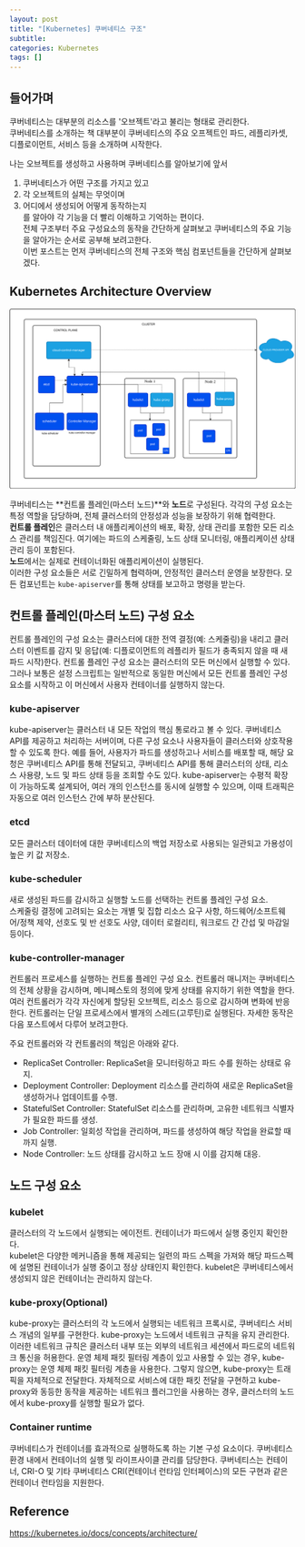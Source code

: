 ```yaml
---
layout: post
title: "[Kubernetes] 쿠버네티스 구조"
subtitle:
categories: Kubernetes
tags: []
---
```

  
## 들어가며  
쿠버네티스는 대부분의 리소스를 '오브젝트'라고 불리는 형태로 관리한다.   
쿠버네티스를 소개하는 책 대부분이 쿠버네티스의 주요 오프젝트인 파드, 레플리카셋, 디플로이먼트, 서비스 등을 소개하며 시작한다.   
  
나는 오브젝트를 생성하고 사용하며 쿠버네티스를 알아보기에 앞서  
1) 쿠버네티스가 어떤 구조를 가지고 있고  
2) 각 오브젝트의 실체는 무엇이며   
3) 어디에서 생성되어 어떻게 동작하는지  
를 알아야 각 기능을 더 빨리 이해하고 기억하는 편이다.   
전체 구조부터 주요 구성요소의 동작을 간단하게 살펴보고 쿠버네티스의 주요 기능을 알아가는 순서로 공부해 보려고한다.   
이번 포스트는 먼저 쿠버네티스의 전체 구조와 핵심 컴포넌트들을 간단하게 살펴보겠다.   
  
## Kubernetes Architecture Overview    
![2024-09-06-kubernetes-architecture.svg](https://github.com/aohus/aohus.github.io/blob/main/assets/images/posts/2024-09-06-kubernetes-architecture.svg?raw=true)   
  
쿠버네티스는 **컨트롤 플레인(마스터 노드)**와 **노드**로 구성된다. 각각의 구성 요소는 특정 역할을 담당하며, 전체 클러스터의 안정성과 성능을 보장하기 위해 협력한다.  
**컨트롤 플레인**은 클러스터 내 애플리케이션의 배포, 확장, 상태 관리를 포함한 모든 리소스 관리를 책임진다. 여기에는 파드의 스케줄링, 노드 상태 모니터링, 애플리케이션 상태 관리 등이 포함된다.   
**노드**에서는 실제로 컨테이너화된 애플리케이션이 실행된다.   
이러한 구성 요소들은 서로 긴밀하게 협력하며, 안정적인 클러스터 운영을 보장한다. 모든 컴포넌트는 `kube-apiserver`를 통해 상태를 보고하고 명령을 받는다.  
    
## 컨트롤 플레인(마스터 노드) 구성 요소     
컨트롤 플레인의 구성 요소는 클러스터에 대한 전역 결정(예: 스케줄링)을 내리고 클러스터 이벤트를 감지 및 응답(예: 디플로이먼트의 레플리카 필드가 충족되지 않을 때 새 파드 시작)한다. 컨트롤 플레인 구성 요소는 클러스터의 모든 머신에서 실행할 수 있다. 그러나 보통은 설정 스크립트는 일반적으로 동일한 머신에서 모든 컨트롤 플레인 구성 요소를 시작하고 이 머신에서 사용자 컨테이너를 실행하지 않는다.    
    
### kube-apiserver     
kube-apiserver는 클러스터 내 모든 작업의 핵심 통로라고 볼 수 있다. 쿠버네티스 API를 제공하고 처리하는 서버이며, 다른 구성 요소나 사용자들이 클러스터와 상호작용할 수 있도록 한다. 예를 들어, 사용자가 파드를 생성하고나 서비스를 배포할 때, 해당 요청은 쿠버네티스 API를 통해 전달되고, 쿠버네티스 API를 통해 클러스터의 상태, 리소스 사용량, 노드 및 파드 상태 등을 조회할 수도 있다. kube-apiserver는 수평적 확장이 가능하도록 설계되어, 여러 개의 인스턴스를 동시에 실행할 수 있으며, 이때 트래픽은 자동으로 여러 인스턴스 간에 부하 분산된다.    
    
### etcd     
모든 클러스터 데이터에 대한 쿠버네티스의 백업 저장소로 사용되는 일관되고 가용성이 높은 키 값 저장소.    
    
### kube-scheduler    
새로 생성된 파드를 감시하고 실행할 노드를 선택하는 컨트롤 플레인 구성 요소.   
스케줄링 결정에 고려되는 요소는 개별 및 집합 리소스 요구 사항, 하드웨어/소프트웨어/정책 제약, 선호도 및 반 선호도 사양, 데이터 로컬리티, 워크로드 간 간섭 및 마감일 등이다.    
    
### kube-controller-manager     
컨트롤러 프로세스를 실행하는 컨트롤 플레인 구성 요소. 컨트롤러 매니저는 쿠버네티스의 전체 상황을 감시하며, 메니페스토의 정의에 맞게 상태를 유지하기 위한 역할을 한다.   
여러 컨트롤러가 각각 자신에게 할당된 오브젝트, 리소스 등으로 감시하며 변화에 반응한다. 컨트롤러는 단일 프로세스에서 별개의 스레드(고루틴)로 실행된다. 자세한 동작은 다음 포스트에서 다루어 보려고한다.   
  
주요 컨트롤러와 각 컨트롤러의 책임은 아래와 같다.   
- ReplicaSet Controller: ReplicaSet을 모니터링하고 파드 수를 원하는 상태로 유지.    
- Deployment Controller: Deployment 리소스를 관리하여 새로운 ReplicaSet을 생성하거나 업데이트를 수행.    
- StatefulSet Controller: StatefulSet 리소스를 관리하며, 고유한 네트워크 식별자가 필요한 파드를 생성.    
- Job Controller: 일회성 작업을 관리하며, 파드를 생성하여 해당 작업을 완료할 때까지 실행.    
- Node Controller: 노드 상태를 감시하고 노드 장애 시 이를 감지해 대응.    
  
  
## 노드 구성 요소  
### kubelet     
클러스터의 각 노드에서 실행되는 에이전트. 컨테이너가 파드에서 실행 중인지 확인한다.   
kubelet은 다양한 메커니즘을 통해 제공되는 일련의 파드 스펙을 가져와 해당 파드스펙에 설명된 컨테이너가 실행 중이고 정상 상태인지 확인한다. kubelet은 쿠버네티스에서 생성되지 않은 컨테이너는 관리하지 않는다.     
    
### kube-proxy(Optional)     
kube-proxy는 클러스터의 각 노드에서 실행되는 네트워크 프록시로, 쿠버네티스 서비스 개념의 일부를 구현한다. kube-proxy는 노드에서 네트워크 규칙을 유지 관리한다. 이러한 네트워크 규칙은 클러스터 내부 또는 외부의 네트워크 세션에서 파드로의 네트워크 통신을 허용한다. 운영 체제 패킷 필터링 계층이 있고 사용할 수 있는 경우, kube-proxy는 운영 체제 패킷 필터링 계층을 사용한다. 그렇지 않으면, kube-proxy는 트래픽을 자체적으로 전달한다. 자체적으로 서비스에 대한 패킷 전달을 구현하고 kube-proxy와 동등한 동작을 제공하는 네트워크 플러그인을 사용하는 경우, 클러스터의 노드에서 kube-proxy를 실행할 필요가 없다.     
    
### Container runtime    
쿠버네티스가 컨테이너를 효과적으로 실행하도록 하는 기본 구성 요소이다. 쿠버네티스 환경 내에서 컨테이너의 실행 및 라이프사이클 관리를 담당한다. 쿠버네티스는 컨테이너, CRI-O 및 기타 쿠버네티스 CRI(컨테이너 런타임 인터페이스)의 모든 구현과 같은 컨테이너 런타임을 지원한다.    
    
    
## Reference      
https://kubernetes.io/docs/concepts/architecture/      